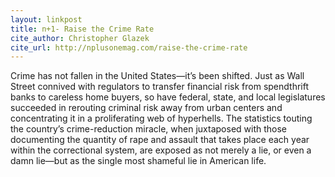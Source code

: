 ```yaml
---
layout: linkpost
title: n+1- Raise the Crime Rate
cite_author: Christopher Glazek
cite_url: http://nplusonemag.com/raise-the-crime-rate
---
```

Crime has not fallen in the United States—it’s been shifted. Just as Wall Street connived with regulators to transfer financial risk from spendthrift banks to careless home buyers, so have federal, state, and local legislatures succeeded in rerouting criminal risk away from urban centers and concentrating it in a proliferating web of hyperhells. The statistics touting the country’s crime-reduction miracle, when juxtaposed with those documenting the quantity of rape and assault that takes place each year within the correctional system, are exposed as not merely a lie, or even a damn lie—but as the single most shameful lie in American life.  
